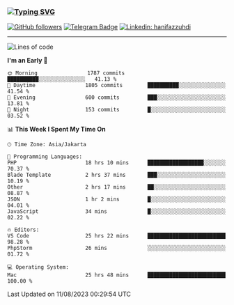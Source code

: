 ### [![Typing SVG](https://readme-typing-svg.herokuapp.com?font=lato&size=22&lines=Hi+There+👋)](https://git.io/typing-svg) 

[![GitHub followers](https://img.shields.io/github/followers/hanifazzuhdi?label=Follow&style=social)](https://github.com/hanifazzuhdi/?tab=follow) 
[![Telegram Badge](https://img.shields.io/badge/-hanif0198-blue?style=social&logo=telegram&link=https://www.t.me/hanif0198/)](https://www.t.me/hanif0198/) 
[![Linkedin: hanifazzuhdi](https://img.shields.io/badge/-hanifazzuhdi-blue?style=flat-square&logo=Linkedin&logoColor=white&link=https://www.linkedin.com/in/hanif-az-zuhdi-69688019b/)](https://www.linkedin.com/in/hanif-az-zuhdi-69688019b/) 

<hr/>

<!--START_SECTION:waka-->
![Lines of code](https://img.shields.io/badge/From%20Hello%20World%20I%27ve%20Written-28.2%20million%20lines%20of%20code-blue)

**I'm an Early 🐤** 

```text
🌞 Morning                1787 commits        ██████████░░░░░░░░░░░░░░░   41.13 % 
🌆 Daytime                1805 commits        ██████████░░░░░░░░░░░░░░░   41.54 % 
🌃 Evening                600 commits         ███░░░░░░░░░░░░░░░░░░░░░░   13.81 % 
🌙 Night                  153 commits         █░░░░░░░░░░░░░░░░░░░░░░░░   03.52 % 
```


📊 **This Week I Spent My Time On** 

```text
🕑︎ Time Zone: Asia/Jakarta

💬 Programming Languages: 
PHP                      18 hrs 10 mins      ██████████████████░░░░░░░   70.37 % 
Blade Template           2 hrs 37 mins       ███░░░░░░░░░░░░░░░░░░░░░░   10.19 % 
Other                    2 hrs 17 mins       ██░░░░░░░░░░░░░░░░░░░░░░░   08.87 % 
JSON                     1 hr 2 mins         █░░░░░░░░░░░░░░░░░░░░░░░░   04.01 % 
JavaScript               34 mins             █░░░░░░░░░░░░░░░░░░░░░░░░   02.22 % 

🔥 Editors: 
VS Code                  25 hrs 22 mins      █████████████████████████   98.28 % 
PhpStorm                 26 mins             ░░░░░░░░░░░░░░░░░░░░░░░░░   01.72 % 

💻 Operating System: 
Mac                      25 hrs 48 mins      █████████████████████████   100.00 % 
```


 Last Updated on 11/08/2023 00:29:54 UTC
<!--END_SECTION:waka-->
